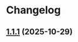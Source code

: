 # Changelog

## [1.1.1](https://github.com/ghaschel/release-kit/compare/v1.1.0...v1.1.1) (2025-10-29)
